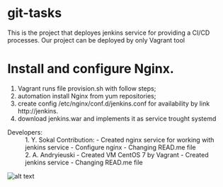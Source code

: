 # git-tasks
This is the project that deployes jenkins service for providing a CI/CD processes.
Our project can be deployed by only Vagrant tool

# Install and configure Nginx.
1. Vagrant runs file provision.sh with follow steps;
  1. automation install Nginx from yum repositories;
  2. create config /etc/nginx/conf.d/jenkins.conf for availability by link http://jenkins.
  3. download jenkins.war and implements it as service trought systemd

<dl>
  <dt>Developers:</dt>
  <dd>1. Y. Sokal
    Contribution:
        - Created nginx service for working with jenkins service
        - Configure nginx 
        - Changing READ.me file
  </dd>
  <dd>2. A. Andryieuski
        - Created VM CentOS 7 by Vagrant
        - Created jenkins service
        - Changing READ.me file
  </dd>
</dl>
 

![alt text](https://drive.google.com/open?id=0B2h4DxcUKi5TQ096R3ZLWVYtM0tuZERRVkc2enVGajFFNjV3 "concept")
